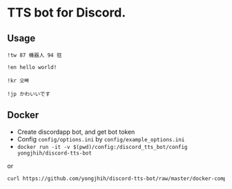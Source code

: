 # TTS bot for Discord.

## Usage

```
!tw 87 機器人 94 狂
```

```
!en hello world!
```

```
!kr 오빠
```

```
!jp かわいいです
```

## Docker

* Create discordapp bot, and get bot token
* Config `config/options.ini` by `config/example_options.ini`
* `docker run -it -v $(pwd)/config:/discord_tts_bot/config yongjhih/discord-tts-bot`

or

```sh
curl https://github.com/yongjhih/discord-tts-bot/raw/master/docker-compose.yml | docker-compose -f - up discord-tts-bot
```
